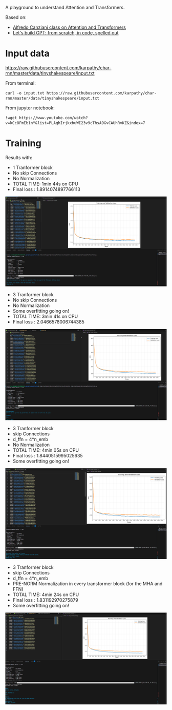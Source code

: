 A playground to understand Attention and Transformers.

Based on: 

- [Alfredo Canziani class on Attention and Transformers](https://www.youtube.com/watch?v=fEVyfT-gLqQ&t=828s)
- [Let's build GPT: from scratch, in code, spelled out](https://www.youtube.com/watch?v=kCc8FmEb1nY&list=PLAqhIrjkxbuWI23v9cThsA9GvCAUhRvKZ&index=7)


# Input data

https://raw.githubusercontent.com/karpathy/char-rnn/master/data/tinyshakespeare/input.txt

From terminal:
```
curl -o input.txt https://raw.githubusercontent.com/karpathy/char-rnn/master/data/tinyshakespeare/input.txt
```

From jupyter notebook:

```
!wget https://www.youtube.com/watch?v=kCc8FmEb1nY&list=PLAqhIrjkxbuWI23v9cThsA9GvCAUhRvKZ&index=7
```

# Training
Results with:

- 1 Tranformer block
- No skip Connections
- No Normalization 
- TOTAL TIME: 1min 44s on CPU
- Final loss : 1.8914074897766113

![alt text](images/image.png)

- 3 Tranformer block
- No skip Connections
- No Normalization
- Some overfitting going on!
- TOTAL TIME: 3min 41s on CPU
- Final loss : 2.0466578006744385

![alt text](images/image-1.png)

- 3 Tranformer block
- skip Connections
- d_ffn = 4*n_emb
- No Normalization
- TOTAL TIME: 4min 05s on CPU
- Final loss : 1.8440515995025635
- Some overfitting going on!

![alt text](images/image-2.png)


- 3 Tranformer block
- skip Connections
- d_ffn = 4*n_emb
- PRE-NORM Normalization in every transformer block (for the MHA and FFN)
- TOTAL TIME: 4min 24s on CPU
- Final loss : 1.831192970275879
- Some overfitting going on!

![alt text](images/image-3.png)

